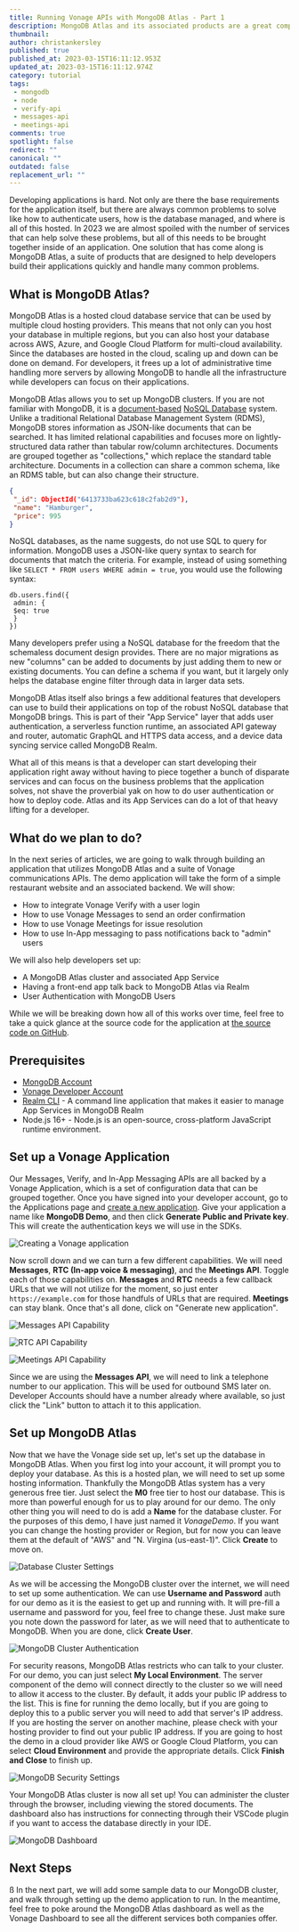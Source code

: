 ```yaml
---
title: Running Vonage APIs with MongoDB Atlas - Part 1
description: MongoDB Atlas and its associated products are a great complement to Vonage APIs. What is MongoDB Atlas and what does it bring to the table?
thumbnail: 
author: christankersley
published: true
published_at: 2023-03-15T16:11:12.953Z
updated_at: 2023-03-15T16:11:12.974Z
category: tutorial
tags:
 - mongodb
 - node
 - verify-api
 - messages-api
 - meetings-api
comments: true
spotlight: false
redirect: ""
canonical: ""
outdated: false
replacement_url: ""
---
```


Developing applications is hard. Not only are there the base requirements for the application itself, but there are always common problems to solve like how to authenticate users, how is the database managed, and where is all of this hosted. In 2023 we are almost spoiled with the number of services that can help solve these problems, but all of this needs to be brought together inside of an application. One solution that has come along is MongoDB Atlas, a suite of products that are designed to help developers build their applications quickly and handle many common problems.

## What is MongoDB Atlas?

MongoDB Atlas is a hosted cloud database service that can be used by multiple cloud hosting providers. This means that not only can you host your database in multiple regions, but you can also host your database across AWS, Azure, and Google Cloud Platform for multi-cloud availability. Since the databases are hosted in the cloud, scaling up and down can be done on demand. For developers, it frees up a lot of administrative time handling more servers by allowing MongoDB to handle all the infrastructure while developers can focus on their applications.

MongoDB Atlas allows you to set up MongoDB clusters. If you are not familiar with MongoDB, it is a [document-based](https://en.wikipedia.org/wiki/Document-oriented_database) [NoSQL Database](https://en.wikipedia.org/wiki/NoSQL) system. Unlike a traditional Relational Database Management System (RDMS), MongoDB stores information as JSON-like documents that can be searched. It has limited relational capabilities and focuses more on lightly-structured data rather than tabular row/column architectures. Documents are grouped together as "collections," which replace the standard table architecture. Documents in a collection can share a common schema, like an RDMS table, but can also change their structure.

```json Sample MongoDB Document
{
 "_id": ObjectId("6413733ba623c618c2fab2d9"),
 "name": "Hamburger",
 "price": 995
}
```

NoSQL databases, as the name suggests, do not use SQL to query for information. MongoDB uses a JSON-like query syntax to search for documents that match the criteria. For example, instead of using something like `SELECT * FROM users WHERE admin = true`, you would use the following syntax:

```
db.users.find({
 admin: {
 $eq: true
 }
})
```

Many developers prefer using a NoSQL database for the freedom that the schemaless document design provides. There are no major migrations as new "columns" can be added to documents by just adding them to new or existing documents. You can define a schema if you want, but it largely only helps the database engine filter through data in larger data sets. 

MongoDB Atlas itself also brings a few additional features that developers can use to build their applications on top of the robust NoSQL database that MongoDB brings. This is part of their "App Service" layer that adds user authentication, a serverless function runtime, an associated API gateway and router, automatic GraphQL and HTTPS data access, and a device data syncing service called MongoDB Realm.

What all of this means is that a developer can start developing their application right away without having to piece together a bunch of disparate services and can focus on the business problems that the application solves, not shave the proverbial yak on how to do user authentication or how to deploy code. Atlas and its App Services can do a lot of that heavy lifting for a developer.

## What do we plan to do?

In the next series of articles, we are going to walk through building an application that utilizes MongoDB Atlas and a suite of Vonage communications APIs. The demo application will take the form of a simple restaurant website and an associated backend. We will show:

* How to integrate Vonage Verify with a user login
* How to use Vonage Messages to send an order confirmation
* How to use Vonage Meetings for issue resolution
* How to use In-App messaging to pass notifications back to "admin" users

We will also help developers set up:

* A MongoDB Atlas cluster and associated App Service
* Having a front-end app talk back to MongoDB Atlas via Realm
* User Authentication with MongoDB Users

While we will be breaking down how all of this works over time, feel free to take a quick glance at the source code for the application at [the source code on GitHub](https://github.com/Vonage-Community/sample-mongodb-vonage-integration-restaurant-demo).

## Prerequisites

* [MongoDB Account](https://www.mongodb.com/cloud/atlas/register)
* [Vonage Developer Account](https://developer.vonage.com/sign-up)
* [Realm CLI](https://www.mongodb.com/docs/atlas/app-services/cli/) - A command line application that makes it easier to manage App Services in MongoDB Realm
* Node.js 16+ - Node.js is an open-source, cross-platform JavaScript runtime environment.

## Set up a Vonage Application

Our Messages, Verify, and In-App Messaging APIs are all backed by a Vonage Application, which is a set of configuration data that can be grouped together. Once you have signed into your developer account, go to the Applications page and [create a new application](https://dashboard.nexmo.com/applications/new). Give your application a name like **MongoDB Demo**, and then click **Generate Public and Private key**. This will create the authentication keys we will use in the SDKs. 

![Creating a Vonage application](/content/blog/using-vonage-with-mongodb-atlas-part-1/0001-new-app-name.png "Name and Secret Keys")

Now scroll down and we can turn a few different capabilities. We will need **Messages**, **RTC (In-app voice & messaging)**, and the **Meetings API**. Toggle each of those capabilities on. **Messages** and **RTC** needs a few callback URLs that we will not utilize for the moment, so just enter `https://example.com` for those handfuls of URLs that are required. **Meetings** can stay blank. Once that's all done, click on "Generate new application".

![Messages API Capability](/content/blog/using-vonage-with-mongodb-atlas-part-1/0002-messages-api.png "Messages API Capability")

![RTC API Capability](/content/blog/using-vonage-with-mongodb-atlas-part-1/0003-rtc-api.png "RTC API Capability")

![Meetings API Capability](/content/blog/using-vonage-with-mongodb-atlas-part-1/0004-meetings-api.png "Meetings API Capability")

Since we are using the **Messages API**, we will need to link a telephone number to our application. This will be used for outbound SMS later on. Developer Accounts should have a number already where available, so just click the "Link" button to attach it to this application.

## Set up MongoDB Atlas

Now that we have the Vonage side set up, let's set up the database in MongoDB Atlas. When you first log into your account, it will prompt you to deploy your database. As this is a hosted plan, we will need to set up some hosting information. Thankfully the MongoDB Atlas system has a very generous free tier. Just select the **M0** free tier to host our database. This is more than powerful enough for us to play around for our demo. The only other thing you will need to do is add a **Name** for the database cluster. For the purposes of this demo, I have just named it _VonageDemo_. If you want you can change the hosting provider or Region, but for now you can leave them at the default of "AWS" and "N. Virgina (us-east-1)". Click **Create** to move on.

![Database Cluster Settings](/content/blog/using-vonage-with-mongodb-atlas-part-1/0005-deploy-your-database.png "Database Cluster Settings")

As we will be accessing the MongoDB cluster over the internet, we will need to set up some authentication. We can use **Username and Password** auth for our demo as it is the easiest to get up and running with. It will pre-fill a username and password for you, feel free to change these. Just make sure you note down the password for later, as we will need that to authenticate to MongoDB. When you are done, click **Create User**.

![MongoDB Cluster Authentication](/content/blog/using-vonage-with-mongodb-atlas-part-1/0006-authentication.png "MongoDB Cluster Authentication")

For security reasons, MongoDB Atlas restricts who can talk to your cluster. For our demo, you can just select **My Local Environment**. The server component of the demo will connect directly to the cluster so we will need to allow it access to the cluster. By default, it adds your public IP address to the list. This is fine for running the demo locally, but if you are going to deploy this to a public server you will need to add that server's IP address. If you are hosting the server on another machine, please check with your hosting provider to find out your public IP address. If you are going to host the demo in a cloud provider like AWS or Google Cloud Platform, you can select **Cloud Environment** and provide the appropriate details. Click **Finish and Close** to finish up.

![MongoDB Security Settings](/content/blog/using-vonage-with-mongodb-atlas-part-1/0007-ip-access-list.png "MongoDB Security Settings")

Your MongoDB Atlas cluster is now all set up! You can administer the cluster through the browser, including viewing the stored documents. The dashboard also has instructions for connecting through their VSCode plugin if you want to access the database directly in your IDE. 

![MongoDB Dashboard](/content/blog/using-vonage-with-mongodb-atlas-part-1/0008-mongodb-finished.png "MongoDB Dashboard")

## Next Steps
ß
In the next part, we will add some sample data to our MongoDB cluster, and walk through setting up the demo application to run. In the meantime, feel free to poke around the MongoDB Atlas dashboard as well as the Vonage Dashboard to see all the different services both companies offer.